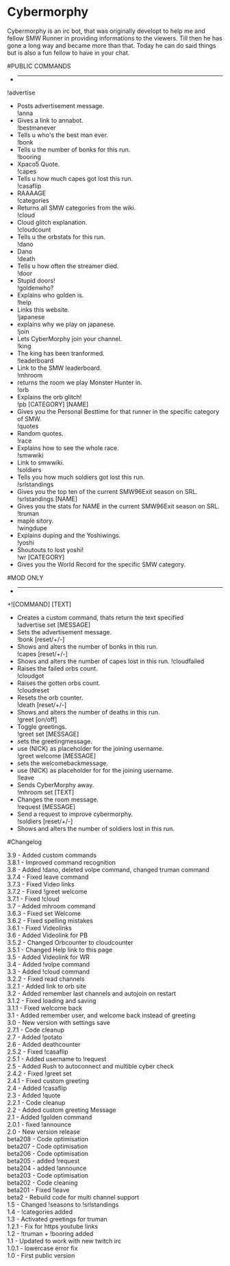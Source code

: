 Cybermorphy
===========

Cybermorphy is an irc bot, that was originally developt to help me and fellow SMW Runner in providing informations to the viewers. Till then he has gone a long way and became more than that. Today he can do said things but is also a fun fellow to have in your chat.

#PUBLIC COMMANDS  
- ________  
!advertise  
- Posts advertisement message.  
!anna  
- Gives a link to annabot.  
!bestmanever  
- Tells u who's the best man ever.  
!bonk  
- Tells u the number of bonks for this run.  
!booring  
- Xpaco5 Quote.  
!capes  
- Tells u how much capes got lost this run.  
!casaflip  
- RAAAAGE  
!categories  
- Returns all SMW categories from the wiki.  
!cloud  
- Cloud glitch explanation.  
!cloudcount  
- Tells u the orbstats for this run.  
!dano  
- Dano  
!death  
- Tells u how often the streamer died.  
!door  
- Stupid doors!  
!goldenwho?  
- Explains who golden is.  
!help  
- Links this website.  
!japanese  
- explains why we play on japanese.  
!join  
- Lets CyberMorphy join your channel.  
!king  
- The king has been tranformed.  
!leaderboard  
- Link to the SMW leaderboard.  
!mhroom  
- returns the room we play Monster Hunter in.  
!orb  
- Explains the orb glitch!  
!pb [CATEGORY] [NAME]  
- Gives you the Personal Besttime for that runner in the specific category of SMW.  
!quotes  
- Random quotes.  
!race  
- Explains how to see the whole race.  
!smwwiki  
- Link to smwwiki.  
!soldiers  
- Tells you how much soldiers got lost this run.  
!srlstandings  
- Gives you the top ten of the current SMW96Exit season on SRL.  
!srlstandings [NAME]  
- Gives you the stats for NAME in the current SMW96Exit season on SRL.  
!truman  
- maple sitory.  
!wingdupe  
- Explains duping and the Yoshiwings.  
!yoshi  
- Shoutouts to lost yoshi!  
 !wr [CATEGORY]  
- Gives you the World Record for the specific SMW category.  

#MOD ONLY  
- ________  
+![COMMAND] [TEXT]  
- Creates a custom command, thats return the text specified  
!advertise set [MESSAGE]  
- Sets the advertisement message.  
!bonk [reset/+/-]  
- Shows and alters the number of bonks in this run.  
!capes [reset/+/-]  
- Shows and alters the number of capes lost in this run.
!cloudfailed  
- Raises the failed orbs count.  
!cloudgot  
- Raises the gotten orbs count.  
!cloudreset  
- Resets the orb counter.   
!death [reset/+/-]  
- Shows and alters the number of deaths in this run.  
!greet [on/off]  
- Toggle greetings.  
!greet set [MESSAGE]  
- sets the greetingmessage.  
- use (NICK) as placeholder for the joining username.  
!greet welcome [MESSAGE]  
- sets the welcomebackmessage.  
- use (NICK) as placeholder for for the joining username.  
!leave  
- Sends CyberMorphy away.  
!mhroom set  [TEXT]
- Changes the room message.  
!request [MESSAGE]  
- Send a request to improve cybermorphy.  
!soldiers [reset/+/-]  
- Shows and alters the number of soldiers lost in this run.  

#Changelog

3.9 - Added custom commands  
3.8.1 - Improved command recognition  
3.8 - Added !dano, deleted volpe command, changed truman command  
3.7.4 - Fixed leave command  
3.7.3 - Fixed Video links  
3.7.2 - Fixed !greet welcome  
3.7.1 - Fixed !cloud  
3.7 - Added mhroom command  
3.6.3 - Fixed set Welcome  
3.6.2 - Fixed spelling mistakes  
3.6.1 - Fixed Videolinks  
3.6 - Added Videolink for PB  
3.5.2 - Changed Orbcounter to cloudcounter  
3.5.1 - Changed Help link to this page  
3.5 - Added Videolink for WR  
3.4 - Added !volpe command  
3.3 - Added !cloud command  
3.2.2 - Fixed read channels  
3.2.1 - Added link to orb site  
3.2 - Added remember last channels and autojoin on restart  
3.1.2 - Fixed loading and saving  
3.1.1 - Fixed welcome back  
3.1 - Added remember user, and welcome back instead of greeting  
3.0 - New version with settings save  
2.7.1 - Code cleanup  
2.7 - Added !potato  
2.6 - Added deathcounter  
2.5.2 - Fixed !casaflip  
2.5.1 - Added username to !request  
2.5 - Added Rush to autoconnect and multible cyber check  
2.4.2 - Fixed !greet set  
2.4.1 - Fixed custom greeting  
2.4 - Added !casaflip  
2.3 - Added !quote  
2.2.1 - Code cleanup  
2.2 - Added custom greeting Message  
2.1 - Added !golden command  
2.0.1 - fixed !announce  
2.0 - New version release  
beta208 - Code optimisation  
beta207 - Code optimisation  
beta206 - Code optimisation  
beta205 - added !request  
beta204 - added !announce  
beta203 - Code optimisation  
beta202 - Code cleaning  
beta201 - Fixed !leave  
beta2 - Rebuild code for multi channel support  
1.5 - Changed !seasons to !srlstandings  
1.4 - !categories added  
1.3 - Activated greetings for truman  
1.2.1 - Fix for https youtube links  
1.2 - !truman + !booring added  
1.1 - Updated to work with new  twitch irc  
1.0.1 - lowercase error fix  
1.0 - First public version  
